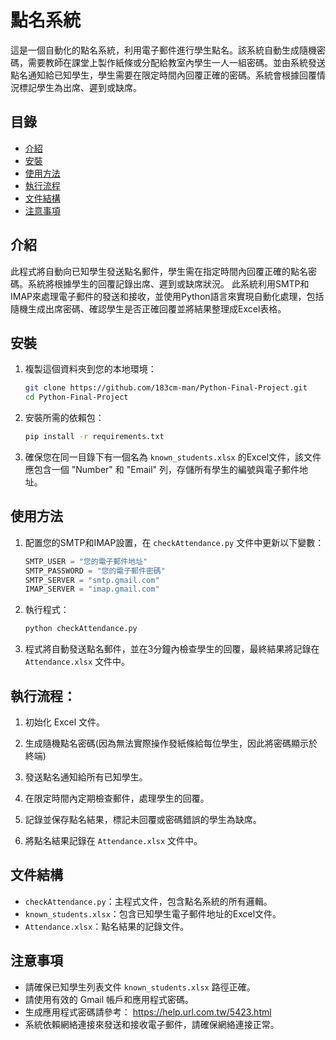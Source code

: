 # 點名系統

這是一個自動化的點名系統，利用電子郵件進行學生點名。該系統自動生成隨機密碼，需要教師在課堂上製作紙條或分配給教室內學生一人一組密碼。並由系統發送點名通知給已知學生，學生需要在限定時間內回覆正確的密碼。系統會根據回覆情況標記學生為出席、遲到或缺席。

## 目錄

- [介紹](#介紹)
- [安裝](#安裝)
- [使用方法](#使用方法)
- [執行流程](#執行流程)
- [文件結構](#文件結構)
- [注意事項](#注意事項)

## 介紹

此程式將自動向已知學生發送點名郵件，學生需在指定時間內回覆正確的點名密碼。系統將根據學生的回覆記錄出席、遲到或缺席狀況。
此系統利用SMTP和IMAP來處理電子郵件的發送和接收，並使用Python語言來實現自動化處理，包括隨機生成出席密碼、確認學生是否正確回覆並將結果整理成Excel表格。

## 安裝

1. 複製這個資料夾到您的本地環境：
    ```bash
    git clone https://github.com/183cm-man/Python-Final-Project.git
    cd Python-Final-Project
    ```

2. 安裝所需的依賴包：
    ```bash
    pip install -r requirements.txt
    ```

3. 確保您在同一目錄下有一個名為 `known_students.xlsx` 的Excel文件，該文件應包含一個 "Number" 和 "Email" 列，存儲所有學生的編號與電子郵件地址。

## 使用方法

1. 配置您的SMTP和IMAP設置，在 `checkAttendance.py` 文件中更新以下變數：
    ```python
    SMTP_USER = "您的電子郵件地址"
    SMTP_PASSWORD = "您的電子郵件密碼"
    SMTP_SERVER = "smtp.gmail.com"
    IMAP_SERVER = "imap.gmail.com"
    ```

2. 執行程式：
    ```bash
    python checkAttendance.py
    ```

3. 程式將自動發送點名郵件，並在3分鐘內檢查學生的回覆，最終結果將記錄在 `Attendance.xlsx` 文件中。

## 執行流程：


1. 初始化 Excel 文件。

2. 生成隨機點名密碼(因為無法實際操作發紙條給每位學生，因此將密碼顯示於終端)

3. 發送點名通知給所有已知學生。

4. 在限定時間內定期檢查郵件，處理學生的回覆。

5. 記錄並保存點名結果，標記未回覆或密碼錯誤的學生為缺席。

6. 將點名結果記錄在 `Attendance.xlsx` 文件中。

## 文件結構

- `checkAttendance.py`：主程式文件，包含點名系統的所有邏輯。
- `known_students.xlsx`：包含已知學生電子郵件地址的Excel文件。
- `Attendance.xlsx`：點名結果的記錄文件。

## 注意事項

- 請確保已知學生列表文件 `known_students.xlsx` 路徑正確。
- 請使用有效的 Gmail 帳戶和應用程式密碼。
- 生成應用程式密碼請參考： https://help.url.com.tw/5423.html
- 系統依賴網絡連接來發送和接收電子郵件，請確保網絡連接正常。